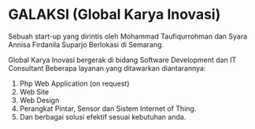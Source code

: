 # GALAKSI (Global Karya Inovasi)
Sebuah start-up yang dirintis oleh Mohammad Taufiqurrohman dan Syara Annisa Firdanila Suparjo
Berlokasi di Semarang.

Global Karya Inovasi bergerak di bidang Software Development dan IT Consultant
Beberapa layanan yang ditawarkan diantarannya:
1. Php Web Application (on request)
2. Web Site
3. Web Design
4. Perangkat Pintar, Sensor dan Sistem Internet of Thing.
5. Dan berbagai solusi efektif sesuai kebutuhan anda.
